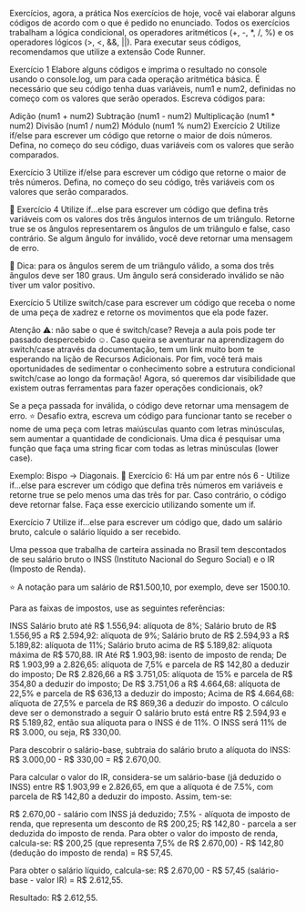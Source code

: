 Exercícios, agora, a prática
Nos exercícios de hoje, você vai elaborar alguns códigos de acordo com o que é pedido no enunciado. Todos os exercícios trabalham a lógica condicional, os operadores aritméticos (+, -, *, /, %) e os operadores lógicos (>, <, &&, ||). Para executar seus códigos, recomendamos que utilize a extensão Code Runner.

Exercício 1
Elabore alguns códigos e imprima o resultado no console usando o console.log, um para cada operação aritmética básica. É necessário que seu código tenha duas variáveis, num1 e num2, definidas no começo com os valores que serão operados. Escreva códigos para:

Adição (num1 + num2)
Subtração (num1 - num2)
Multiplicação (num1 * num2)
Divisão (num1 / num2)
Módulo (num1 % num2)
Exercício 2
Utilize if/else para escrever um código que retorne o maior de dois números. Defina, no começo do seu código, duas variáveis com os valores que serão comparados.

Exercício 3
Utilize if/else para escrever um código que retorne o maior de três números. Defina, no começo do seu código, três variáveis com os valores que serão comparados.

🚀 Exercício 4
Utilize if...else para escrever um código que defina três variáveis com os valores dos três ângulos internos de um triângulo. Retorne true se os ângulos representarem os ângulos de um triângulo e false, caso contrário. Se algum ângulo for inválido, você deve retornar uma mensagem de erro.

👀 Dica: para os ângulos serem de um triângulo válido, a soma dos três ângulos deve ser 180 graus. Um ângulo será considerado inválido se não tiver um valor positivo.

Exercício 5
Utilize switch/case para escrever um código que receba o nome de uma peça de xadrez e retorne os movimentos que ela pode fazer.

Atenção ⚠️: não sabe o que é switch/case? Reveja a aula pois pode ter passado despercebido ☺️. Caso queira se aventurar na aprendizagem do switch/case através da documentação, tem um link muito bom te esperando na lição de Recursos Adicionais. Por fim, você terá mais oportunidades de sedimentar o conhecimento sobre a estrutura condicional switch/case ao longo da formação! Agora, só queremos dar visibilidade que existem outras ferramentas para fazer operações condicionais, ok?

Se a peça passada for inválida, o código deve retornar uma mensagem de erro.
⭐️ Desafio extra, escreva um código para funcionar tanto se receber o nome de uma peça com letras maiúsculas quanto com letras minúsculas, sem aumentar a quantidade de condicionais. Uma dica é pesquisar uma função que faça uma string ficar com todas as letras minúsculas (lower case).

Exemplo: Bispo -> Diagonais.
🚀 Exercício 6: Há um par entre nós
6 - Utilize if...else para escrever um código que defina três números em variáveis e retorne true se pelo menos uma das três for par. Caso contrário, o código deve retornar false.
Faça esse exercício utilizando somente um if.

Exercício 7
Utilize if...else para escrever um código que, dado um salário bruto, calcule o salário líquido a ser recebido.

Uma pessoa que trabalha de carteira assinada no Brasil tem descontados de seu salário bruto o INSS (Instituto Nacional do Seguro Social) e o IR (Imposto de Renda).

⭐️ A notação para um salário de R$1.500,10, por exemplo, deve ser 1500.10.

Para as faixas de impostos, use as seguintes referências:

INSS
Salário bruto até R$ 1.556,94: alíquota de 8%;
Salário bruto de R$ 1.556,95 a R$ 2.594,92: alíquota de 9%;
Salário bruto de R$ 2.594,93 a R$ 5.189,82: alíquota de 11%;
Salário bruto acima de R$ 5.189,82: alíquota máxima de R$ 570,88.
IR
Até R$ 1.903,98: isento de imposto de renda;
De R$ 1.903,99 a 2.826,65: alíquota de 7,5% e parcela de R$ 142,80 a deduzir do imposto;
De R$ 2.826,66 a R$ 3.751,05: alíquota de 15% e parcela de R$ 354,80 a deduzir do imposto;
De R$ 3.751,06 a R$ 4.664,68: alíquota de 22,5% e parcela de R$ 636,13 a deduzir do imposto;
Acima de R$ 4.664,68: alíquota de 27,5% e parcela de R$ 869,36 a deduzir do imposto.
O cálculo deve ser o demonstrado a seguir
O salário bruto está entre R$ 2.594,93 e R$ 5.189,82, então sua alíquota para o INSS é de 11%. O INSS será 11% de R$ 3.000, ou seja, R$ 330,00.

Para descobrir o salário-base, subtraia do salário bruto a alíquota do INSS: R$ 3.000,00 - R$ 330,00 = R$ 2.670,00.

Para calcular o valor do IR, considera-se um salário-base (já deduzido o INSS) entre R$ 1.903,99 e 2.826,65, em que a alíquota é de 7.5%, com parcela de R$ 142,80 a deduzir do imposto. Assim, tem-se:

R$ 2.670,00 - salário com INSS já deduzido;
7.5% - alíquota de imposto de renda, que representa um desconto de R$ 200,25;
R$ 142,80 - parcela a ser deduzida do imposto de renda.
Para obter o valor do imposto de renda, calcula-se: R$ 200,25 (que representa 7,5% de R$ 2.670,00) - R$ 142,80 (dedução do imposto de renda) = R$ 57,45.

Para obter o salário líquido, calcula-se: R$ 2.670,00 - R$ 57,45 (salário-base - valor IR) = R$ 2.612,55.

Resultado: R$ 2.612,55.

